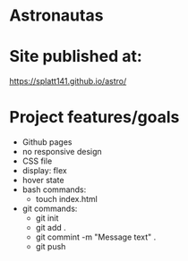 # Astronautas

# Site published at:

https://splatt141.github.io/astro/

# Project features/goals

- Github pages
- no responsive design
- CSS file
- display: flex
- hover state
- bash commands:
  - touch index.html
- git commands:
  - git init
  - git add .
  - git commint -m "Message text" .
  - git push
